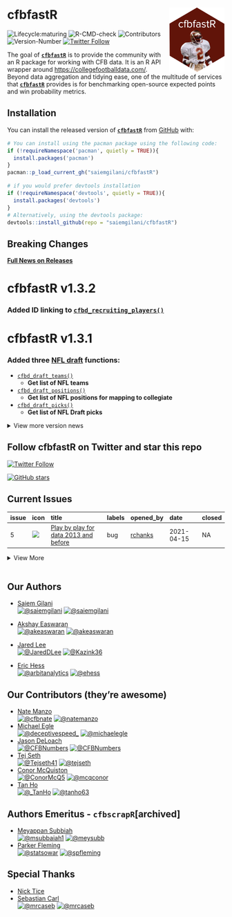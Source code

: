 
# **cfbfastR** <a href='http://saiemgilani.github.io/cfbfastR'><img src='man/figures/logo.png' align="right" height="150" /></a>

<!-- badges: start -->

![Lifecycle:maturing](https://img.shields.io/badge/lifecycle-maturing-blue.svg?style=for-the-badge&logo=github)
![R-CMD-check](https://img.shields.io/github/workflow/status/saiemgilani/cfbfastr/R-CMD-check?label=R-CMD-Check&logo=R&logoColor=blue&style=for-the-badge)
![Contributors](https://img.shields.io/github/contributors/saiemgilani/cfbfastR?style=for-the-badge)
![Version-Number](https://img.shields.io/github/r-package/v/saiemgilani/cfbfastr?label=cfbfastR&logo=R&style=for-the-badge)
[![Twitter
Follow](https://img.shields.io/twitter/follow/cfbfastR?color=blue&label=%40cfbfastR&logo=twitter&style=for-the-badge)](https://twitter.com/cfbfastR)

<!-- badges: end -->

The goal of [**`cfbfastR`**](https://saiemgilani.github.io/cfbfastR/) is
to provide the community with an R package for working with CFB data. It
is an R API wrapper around <https://collegefootballdata.com/>. Beyond
data aggregation and tidying ease, one of the multitude of services that
[**`cfbfastR`**](https://saiemgilani.github.io/cfbfastR/) provides is
for benchmarking open-source expected points and win probability
metrics.

## **Installation**

You can install the released version of
[**`cfbfastR`**](https://github.com/saiemgilani/cfbfastR/) from
[GitHub](https://github.com/saiemgilani/cfbfastR) with:

``` r
# You can install using the pacman package using the following code:
if (!requireNamespace('pacman', quietly = TRUE)){
  install.packages('pacman')
}
pacman::p_load_current_gh("saiemgilani/cfbfastR")
```

``` r
# if you would prefer devtools installation
if (!requireNamespace('devtools', quietly = TRUE)){
  install.packages('devtools')
}
# Alternatively, using the devtools package:
devtools::install_github(repo = "saiemgilani/cfbfastR")
```

## **Breaking Changes**

[**Full News on
Releases**](https://saiemgilani.github.io/cfbfastR/news/index.html)

# **cfbfastR v1.3.2**

### Added ID linking to [`cfbd_recruiting_players()`](https://saiemgilani.github.io/cfbfastR/reference/cfbd_recruiting_player.html)

# **cfbfastR v1.3.1**

### Added three [NFL draft](https://saiemgilani.github.io/cfbfastR/reference/cfbd_draft.html) functions:

  - [`cfbd_draft_teams()`](https://saiemgilani.github.io/cfbfastR/reference/cfbd_draft_teams.html)
    - **Get list of NFL teams**
  - [`cfbd_draft_positions()`](https://saiemgilani.github.io/cfbfastR/reference/cfbd_draft_positions.html)
    - **Get list of NFL positions for mapping to collegiate**
  - [`cfbd_draft_picks()`](https://saiemgilani.github.io/cfbfastR/reference/cfbd_draft_picks.html)
    - **Get list of NFL Draft picks**

<details>

<summary>View more version news</summary>

# **cfbfastR v1.2.1**

##### **Minor release**

  - Added headshot\_url to outputs of
    [`cfbd_team_rosters`](https://saiemgilani.github.io/cfbfastR/reference/cfbd_team_rosters.html)

  - Renamed returns in
    [`cfbd_game_advanced()`](https://saiemgilani.github.io/cfbfastR/reference/cfbd_game_advanced.html):
    
      - `rushing_line_yd_avg` to plural `rushing_line_yds_avg`
      - `rushing_second_lvl_yd_avg` to plural
        `rushing_second_lvl_yds_avg`
      - `rushing_open_field_yd_avg` to plural
        `rushing_open_field_yds_avg`

  - Completed documentation for all returns except `cfbd_pbp_data()`

  - Continued work on intro vignette

# **cfbfastR v1.2.0**

#### **Add significant documentation to the package**

  - Added mini-vignettes pertaining to CFB Data functionality:
      - [`cfbd_betting`](https://saiemgilani.github.io/cfbfastR/articles/cfbd_betting.html),
      - [`cfbd_games`](https://saiemgilani.github.io/cfbfastR/articles/cfbd_games.html),
      - [`cfbd_plays`](https://saiemgilani.github.io/cfbfastR/articles/cfbd_plays.html),  
      - [`cfbd_recruiting`](https://saiemgilani.github.io/cfbfastR/articles/cfbd_recruiting.html),  
      - [`cfbd_stats`](https://saiemgilani.github.io/cfbfastR/articles/cfbd_stats.html),
      - [`cfbd_teams`](https://saiemgilani.github.io/cfbfastR/articles/cfbd_teams.html)
  - [Introductory vignette
    stub](https://saiemgilani.github.io/cfbfastR/articles/intro.html)
    added

#### **ESPN/CFBD metrics function variable return standardization**

  - Change `id` variable to `team_id` in
    [`espn_ratings_fpi()`](https://saiemgilani.github.io/cfbfastR/reference/espn_ratings.html)
  - Changed `espn_game_id` variable to `game_id` in
    [`espn_metrics_wp()`](https://saiemgilani.github.io/cfbfastR/reference/espn_metrics.html),
    corrected the `away_win_percentage` calculation and added
    `tie_percentage` to the returns.
  - Change `id` variable to `athlete_id` in
    [`cfbd_metrics_ppa_players_season()`](https://saiemgilani.github.io/cfbfastR/reference/cfbd_metrics_ppa_players_season.html)

# **cfbfastR v1.1.0**

#### **Add loading from Data Repository functionality**

  - Added
    [`load_cfb_pbp()`](https://saiemgilani.github.io/cfbfastR/reference/load_cfb_pbp.html)
    and
    [`update_cfb_db()`](https://saiemgilani.github.io/cfbfastR/reference/update_cfb_db.html)
    functions. Pretty much cherry-picking the `nflfastR` methodology of
    loading data from the
    [`cfbfastR-data`](https://github.com/saiemgilani/cfbfastR-data/)
    repository.

#### **Add support for parallel processing and progress updates**

  - Added [`furrr`](https://furrr.futureverse.org/index.html),
    [`future`](https://future.futureverse.org/), and
    [`progressr`](https://progressr.futureverse.org/) dependencies to
    the package to allow for parallel processing of the play-by-play
    data with progress updates if desired.

# **cfbfastR v1.0.0**

#### **Function Naming Convention Change**

  - All functions sourced from the College Football Data API will start
    with `cfbd_` as opposed to `cfb_` (as in cfbscrapR). One additional
    `cfbd_` function has been added that corresponds to the result when
    [`cfbd_pbp_data()`](https://saiemgilani.github.io/cfbfastR/reference/cfbd_pbp_data.html)
    has the parameter `epa_wpa=FALSE`. It has now been separated into
    its own function for clarity
    [`cfbd_plays()`](https://saiemgilani.github.io/cfbfastR/reference/cfbd_play.html).
    The parameter and functionality still exists in
    [`cfbd_pbp_data()`](https://saiemgilani.github.io/cfbfastR/reference/cfbd_pbp_data.html)
    but we expect this function will still exist but made obsolete in
    favor of a function more closely matching `nflfastR`’s naming
    conventions.

  - Similarly, data and metrics sourced from ESPN will begin with
    `espn_` as opposed to `cfb_`. In particular, the two functions are
    now
    [`espn_ratings_fpi()`](https://saiemgilani.github.io/cfbfastR/reference/espn_ratings.html)
    and
    [`espn_metrics_wp()`](https://saiemgilani.github.io/cfbfastR/reference/espn_metrics.html)

  - Data generated from any of the `cfbfastR` methods will use `cfb_`

#### **College Football Data API Keys**

The [CollegeFootballData API](https://collegefootballdata.com/) now
requires an API key, here’s a quick run-down:

  - To get an API key, follow the directions here: [College Football
    Data Key Registration.](https://collegefootballdata.com/key)

  - Using the key: You can save the key for consistent usage by adding
    `CFBD_API_KEY=XXXX-YOUR-API-KEY-HERE-XXXXX` to your .Renviron file
    (easily accessed via
    [**`usethis::edit_r_environ()`**](https://usethis.r-lib.org/reference/edit.html)).
    Run
    [**`usethis::edit_r_environ()`**](https://usethis.r-lib.org/reference/edit.html),
    a new script will pop open named `.Renviron`, **THEN** paste the
    following in the new script that pops up (with**out** quotations)

<!-- end list -->

``` r
CFBD_API_KEY = XXXX-YOUR-API-KEY-HERE-XXXXX
```

Save the script and restart your RStudio session, by clicking `Session`
(in between `Plots` and `Build`) and click `Restart R` (there also
exists the shortcut `Ctrl + Shift + F10` to restart your session). If
set correctly, from then on you should be able to use any of the `cfbd_`
functions without any other changes.

  - For less consistent usage: At the beginning of every session or
    within an R environment, save your API key as the environment
    variable `CFBD_API_KEY` (with quotations) using a command like the
    following.

<!-- end list -->

``` r
Sys.setenv(CFBD_API_KEY = "XXXX-YOUR-API-KEY-HERE-XXXXX")
```

  - Added [API Key
    methods](https://saiemgilani.github.io/cfbfastR/reference/register_cfbd.html).
    If you forget to set your environment variable, functions will give
    you a warning and ask for one.

</details>

## Follow cfbfastR on Twitter and star this repo

[![Twitter
Follow](https://img.shields.io/twitter/follow/cfbfastR?color=blue&label=%40cfbfastR&logo=twitter&style=for-the-badge)](https://twitter.com/cfbfastR)

[![GitHub
stars](https://img.shields.io/github/stars/saiemgilani/cfbfastR.svg?color=eee&logo=github&style=for-the-badge&label=Star%20cfbfastR&maxAge=2592000)](https://github.com/saiemgilani/cfbfastR/stargazers/)

## Current Issues

| issue | icon                                                                                                                         | title                                                                                                                                  | labels | opened\_by                            | date       | closed |
| :---- | :--------------------------------------------------------------------------------------------------------------------------- | :------------------------------------------------------------------------------------------------------------------------------------- | :----- | :------------------------------------ | :--------- | :----- |
| 5     | <span title="Open Issue"><img src="https://github.com/yonicd/issue/blob/master/inst/icons/issue-opened.png?raw=true"></span> | <span title="**Describe the bug**...">[Play by play for data 2013 and before](https://github.com/saiemgilani/cfbfastR/issues/5)</span> | bug    | [rchanks](https://github.com/rchanks) | 2021-04-15 | NA     |

<details>

<summary>View More</summary>

| issue | icon                                                                                                                           | title                                                                                                                                                                                                                        | labels | opened\_by                            | date       | closed              |
| :---- | :----------------------------------------------------------------------------------------------------------------------------- | :--------------------------------------------------------------------------------------------------------------------------------------------------------------------------------------------------------------------------- | :----- | :------------------------------------ | :--------- | :------------------ |
| 8     | <span title="Closed Issue"><img src="https://github.com/yonicd/issue/blob/master/inst/icons/issue-closed.png?raw=true"></span> | <span title="Using the `athlete_id` it appears to be very easy to build the headshot url of the player. ...">[Add `headshot_url` to output of `cfbd_team_roster()`](https://github.com/saiemgilani/cfbfastR/issues/8)</span> |        | [mrcaseb](https://github.com/mrcaseb) | 2021-04-23 | 2021-04-24 04:29:32 |

</details>

<br>

## **Our Authors**

  - [Saiem Gilani](https://twitter.com/saiemgilani)  
    <a href="https://twitter.com/saiemgilani" target="blank"><img src="https://img.shields.io/twitter/follow/saiemgilani?color=blue&label=%40saiemgilani&logo=twitter&style=for-the-badge" alt="@saiemgilani" /></a>
    <a href="https://github.com/saiemgilani" target="blank"><img src="https://img.shields.io/github/followers/saiemgilani?color=eee&logo=Github&style=for-the-badge" alt="@saiemgilani" /></a>

  - [Akshay Easwaran](https://twitter.com/akeaswaran)  
    <a href="https://twitter.com/akeaswaran" target="blank"><img src="https://img.shields.io/twitter/follow/akeaswaran?color=blue&label=%40akeaswaran&logo=twitter&style=for-the-badge" alt="@akeaswaran" /></a>
    <a href="https://github.com/akeaswaran" target="blank"><img src="https://img.shields.io/github/followers/akeaswaran?color=eee&logo=Github&style=for-the-badge" alt="@akeaswaran" /></a>

  - [Jared Lee](https://twitter.com/JaredDLee) </br>
    <a href="https://twitter.com/JaredDLee" target="blank"><img src="https://img.shields.io/twitter/follow/JaredDLee?color=blue&label=%40JaredDLee&logo=twitter&style=for-the-badge" alt="@JaredDLee" /></a>
    <a href="https://github.com/Kazink36" target="blank"><img src="https://img.shields.io/github/followers/Kazink36?color=eee&logo=Github&style=for-the-badge" alt="@Kazink36" /></a>

  - [Eric Hess](https://twitter.com/arbitanalytics) </br>
    <a href="https://twitter.com/arbitanalytics" target="blank"><img src="https://img.shields.io/twitter/follow/arbitanalytics?color=blue&label=%40arbitanalytics&logo=twitter&style=for-the-badge" alt="@arbitanalytics" /></a>
    <a href="https://github.com/ehess" target="blank"><img src="https://img.shields.io/github/followers/ehess?color=eee&logo=Github&style=for-the-badge" alt="@ehess" /></a>

## **Our Contributors (they’re awesome)**

  - [Nate Manzo](https://twitter.com/cfbnate)  
    <a href="https://twitter.com/cfbnate" target="blank"><img src="https://img.shields.io/twitter/follow/cfbnate?color=blue&label=%40cfbnate&logo=twitter&style=for-the-badge" alt="@cfbnate" /></a>
    <a href="https://github.com/natemanzo" target="blank"><img src="https://img.shields.io/github/followers/natemanzo?color=eee&logo=Github&style=for-the-badge" alt="@natemanzo" /></a>
  - [Michael Egle](https://twitter.com/deceptivespeed_)  
    <a href="https://twitter.com/deceptivespeed_" target="blank"><img src="https://img.shields.io/twitter/follow/deceptivespeed_?color=blue&label=%40deceptivespeed_&logo=twitter&style=for-the-badge" alt="@deceptivespeed_" /></a>
    <a href="https://github.com/michaelegle" target="blank"><img src="https://img.shields.io/github/followers/michaelegle?color=eee&logo=Github&style=for-the-badge" alt="@michaelegle" /></a>
  - [Jason DeLoach](https://twitter.com/CFBNumbers)  
    <a href="https://twitter.com/CFBNumbers" target="blank"><img src="https://img.shields.io/twitter/follow/CFBNumbers?color=blue&label=%40CFBNumbers&logo=twitter&style=for-the-badge" alt="@CFBNumbers" /></a>
    <a href="https://github.com/CFBNumbers" target="blank"><img src="https://img.shields.io/github/followers/CFBNumbers?color=eee&logo=Github&style=for-the-badge" alt="@CFBNumbers" /></a>
  - [Tej Seth](https://twitter.com/Tejseth41)  
    <a href="https://twitter.com/Tejseth41" target="blank"><img src="https://img.shields.io/twitter/follow/Tejseth41?color=blue&label=%40Tejseth41&logo=twitter&style=for-the-badge" alt="@Tejseth41" /></a>
    <a href="https://github.com/tejseth" target="blank"><img src="https://img.shields.io/github/followers/tejseth?color=eee&logo=Github&style=for-the-badge" alt="@tejseth" /></a>
  - [Conor McQuiston](https://twitter.com/ConorMcQ5)  
    <a href="https://twitter.com/ConorMcQ5" target="blank"><img src="https://img.shields.io/twitter/follow/ConorMcQ5?color=blue&label=%40ConorMcQ5&logo=twitter&style=for-the-badge" alt="@ConorMcQ5" /></a>
    <a href="https://github.com/mcqconor" target="blank"><img src="https://img.shields.io/github/followers/mcqconor?color=eee&logo=Github&style=for-the-badge" alt="@mcqconor" /></a>
  - [Tan Ho](https://twitter.com/_TanHo)  
    <a href="https://twitter.com/_TanHo" target="blank"><img src="https://img.shields.io/twitter/follow/_TanHo?color=blue&label=%40_TanHo&logo=twitter&style=for-the-badge" alt="@_TanHo" /></a>
    <a href="https://github.com/tanho63" target="blank"><img src="https://img.shields.io/github/followers/tanho63?color=eee&logo=Github&style=for-the-badge" alt="@tanho63" /></a>

## **Authors Emeritus - `cfbscrapR`\[archived\]**

  - [Meyappan Subbiah](https://twitter.com/msubbaiah1)  
    <a href="https://twitter.com/msubbaiah1" target="blank"><img src="https://img.shields.io/twitter/follow/msubbaiah1?color=blue&label=%40msubbaiah1&logo=twitter&style=for-the-badge" alt="@msubbaiah1" /></a>
    <a href="https://github.com/meysubb" target="blank"><img src="https://img.shields.io/github/followers/meysubb?color=eee&logo=Github&style=for-the-badge" alt="@meysubb" /></a>
  - [Parker Fleming](https://twitter.com/statsowar)  
    <a href="https://twitter.com/statsowar" target="blank"><img src="https://img.shields.io/twitter/follow/statsowar?color=blue&label=%40statsowar&logo=twitter&style=for-the-badge" alt="@statsowar" /></a>
    <a href="https://github.com/spfleming" target="blank"><img src="https://img.shields.io/github/followers/spfleming?color=eee&logo=Github&style=for-the-badge" alt="@spfleming" /></a>

## **Special Thanks**

  - [Nick Tice](https://github.com/NickTice)
  - [Sebastian Carl](https://twitter.com/mrcaseb)  
    <a href="https://twitter.com/mrcaseb" target="blank"><img src="https://img.shields.io/twitter/follow/mrcaseb?color=blue&label=%40mrcaseb&logo=twitter&style=for-the-badge" alt="@mrcaseb" /></a>
    <a href="https://github.com/mrcaseb" target="blank"><img src="https://img.shields.io/github/followers/mrcaseb?color=eee&logo=Github&style=for-the-badge" alt="@mrcaseb" /></a>
